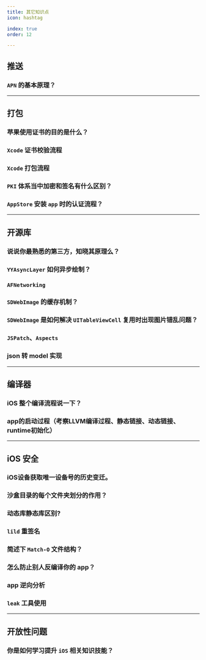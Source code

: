 ```yaml
---
title: 其它知识点
icon: hashtag

index: true
order: 12

---
```


<!-- more -->

## 推送

### `APN` 的基本原理？



------

## 打包

### 苹果使用证书的目的是什么？

### `Xcode` 证书校验流程

### `Xcode` 打包流程 

### `PKI` 体系当中加密和签名有什么区别？

### `AppStore` 安装 `app` 时的认证流程？


------

## 开源库

### 说说你最熟悉的第三方，知晓其原理么？

### `YYAsyncLayer` 如何异步绘制？

### `AFNetworking` 

### `SDWebImage` 的缓存机制？

### `SDWebImage` 是如何解决 `UITableViewCell` 复用时出现图片错乱问题？

### `JSPatch`、`Aspects`

### json 转 model 实现

------

## 编译器

### iOS 整个编译流程说一下？

### app的启动过程（考察LLVM编译过程、静态链接、动态链接、runtime初始化）

------

## iOS 安全

### iOS设备获取唯一设备号的历史变迁。

### 沙盒目录的每个文件夹划分的作用？

### 动态库静态库区别?

### `lild` 重签名

### 简述下 `Match-O` 文件结构？

### 怎么防止别人反编译你的 app？

### app 逆向分析

### `leak` 工具使用

------

## 开放性问题

### 你是如何学习提升 `iOS` 相关知识技能？
